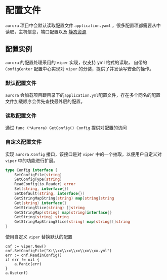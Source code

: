 # 配置文件
`aurora` 项目中会默认读取配置文件 `application.yaml` ，很多配置项都需要从中读取，主机信息，端口配置以及
[静态资源](/static/static)

## 配置实例
`aurora` 的配置处理采用的 `viper` 实现，仅支持 yml 格式的读取， 自带的 `ConfigCenter` 配置中心实现对 `viper` 的分装，提供了并发读写安全的操作。
### 默认配置文件
`aurora` 会加载项目跟目录下的`application.yml`配置文件，存在多个同名的配置文件加载顺序会优先查找最外层的配置。
### 读取配置文件
通过 `func (*Aurora) GetConfig() Config` 提供对配置的访问
### 自定义配置文件
实现 `aurora.Config` 接口，该接口是对 `viper` 中的一个抽取，以便用户自定义对 `viper` 中的功能进行扩展。
```go
type Config interface {
	SetConfigFile(string)
	SetConfigType(string)
	ReadConfig(io.Reader) error
	Set(string, interface{})
	SetDefault(string, interface{})
	GetStringMapString(string) map[string]string
	Get(string) interface{}
	GetStringSlice(string) []string
	GetStringMap(string) map[string]interface{}
	GetString(string) string
	GetStringMapStringSlice(string) map[string][]string
}
```
使用自定义 `viper` 替换默认的配置
```go{7}
cnf := viper.New()
cnf.SetConfigFile("X:\\xx\\xx\\xx\\xx\\xx.yml")
err := cnf.ReadInConfig()
if err != nil {
	a.Panic(err)
}
a.Use(cnf)
```